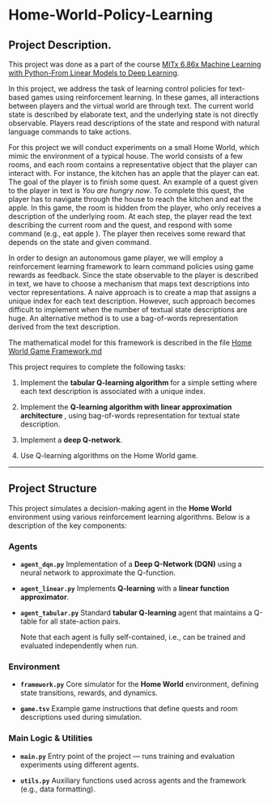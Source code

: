 # Home-World-Policy-Learning

## Project Description.

This project was done as a part of the course [MITx 6.86x Machine Learning with Python-From Linear Models to Deep Learning](https://www.edx.org/learn/machine-learning/massachusetts-institute-of-technology-machine-learning-with-python-from-linear-models-to-deep-learning).

In this project, we address the task of learning control policies for text-based games using reinforcement learning. In these games, all interactions between players and the virtual world are through text. The current world state is described by elaborate text, and the underlying state is not directly observable. Players read descriptions of the state and respond with natural language commands to take actions.

For this project we will conduct experiments on a small Home World, which mimic the environment of a typical house. The world consists of a few rooms, and each room contains a representative object that the player can interact with. For instance, the kitchen has an apple that the player can eat. The goal of the player is to finish some quest. An example of a quest given to the player in text is *You are hungry now*. To complete this quest, the player has to navigate through the house to reach the kitchen and eat the apple. In this game, the room is hidden from the player, who only receives a description of the underlying room. At each step, the player read the text describing the current room and the quest, and respond with some command (e.g., eat apple ). The player then receives some reward that depends on the state and given command.

In order to design an autonomous game player, we will employ a reinforcement learning framework to learn command policies using game rewards as feedback. Since the state observable to the player is described in text, we have to choose a mechanism that maps text descriptions into vector representations. A naive approach is to create a map that assigns a unique index for each text description. However, such approach becomes difficult to implement when the number of textual state descriptions are huge. An alternative method is to use a bag-of-words representation derived from the text description. 

The mathematical model for this framework is described in the file [Home World Game Framework.md](https://github.com/perepelart/Home-World-Policy-Learning/blob/167907f70361518aff5ff762558ba9d9dd871c3b/Home%20World%20Game%20Framework.md)

This project requires to complete the following tasks:

1. Implement the <b> tabular Q-learning algorithm </b> for a simple setting where each text description is associated with a unique index.

2. Implement the <b> Q-learning algorithm with linear approximation architecture </b>, using bag-of-words representation for textual state description.

3. Implement a <b>deep Q-network</b>.

4. Use Q-learning algorithms on the Home World game.

---

## Project Structure

This project simulates a decision-making agent in the **Home World** environment using various reinforcement learning algorithms. Below is a description of the key components:

### Agents

* **`agent_dqn.py`**
  Implementation of a **Deep Q-Network (DQN)** using a neural network to approximate the Q-function.

* **`agent_linear.py`**
  Implements **Q-learning** with a **linear function approximator**.

* **`agent_tabular.py`**
  Standard **tabular Q-learning** agent that maintains a Q-table for all state-action pairs.

  Note that each agent is fully self-contained, i.e., can be trained and evaluated independently when run.

### Environment

* **`framework.py`**
  Core simulator for the **Home World** environment, defining state transitions, rewards, and dynamics.

* **`game.tsv`**
  Example game instructions that define quests and room descriptions used during simulation.

### Main Logic & Utilities

* **`main.py`**
  Entry point of the project — runs training and evaluation experiments using different agents.

* **`utils.py`**
  Auxiliary functions used across agents and the framework (e.g., data formatting).

